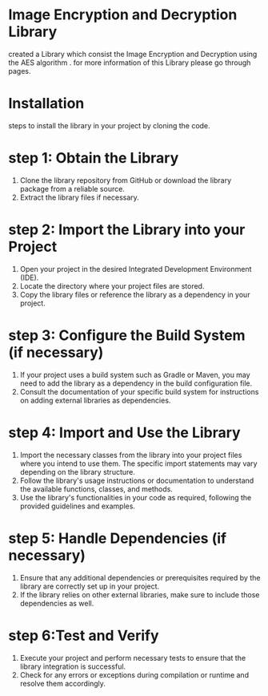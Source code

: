 # Image Encryption and Decryption Library
created a Library which consist the Image Encryption and Decryption using the AES algorithm . for more information of this Library please go through pages.
# Installation
steps to install the library in your project by cloning the code.
# step 1: Obtain the Library
1. Clone the library repository from GitHub or download the library package from a reliable source.
2. Extract the library files if necessary.
# step 2: Import the Library into your Project
1. Open your project in the desired Integrated Development Environment (IDE).
2. Locate the directory where your project files are stored.
3. Copy the library files or reference the library as a dependency in your project.
# step 3: Configure the Build System (if necessary)
1. If your project uses a build system such as Gradle or Maven, you may need to add the library as a dependency in the build configuration file.
2. Consult the documentation of your specific build system for instructions on adding external libraries as dependencies.
# step 4: Import and Use the Library
1. Import the necessary classes from the library into your project files where you intend to use them. The specific import statements may vary depending on the library structure.
2. Follow the library's usage instructions or documentation to understand the available functions, classes, and methods.
3. Use the library's functionalities in your code as required, following the provided guidelines and examples.
# step 5: Handle Dependencies (if necessary)
1. Ensure that any additional dependencies or prerequisites required by the library are correctly set up in your project.
2. If the library relies on other external libraries, make sure to include those dependencies as well.
# step 6:Test and Verify
1. Execute your project and perform necessary tests to ensure that the library integration is successful.
2. Check for any errors or exceptions during compilation or runtime and resolve them accordingly.









